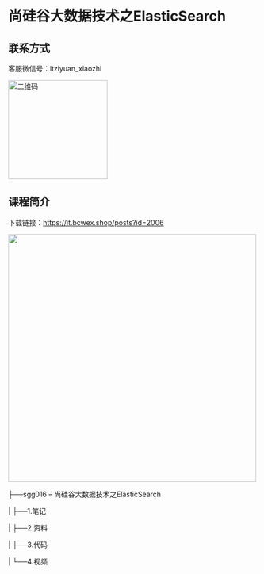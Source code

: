 # 尚硅谷大数据技术之ElasticSearch

## 联系方式

客服微信号：itziyuan_xiaozhi

<img src="https://ziyuanyun.oss-cn-guangzhou.aliyuncs.com/common/20240614073449/666b82192834a.jpg" width="200" height="200" alt="二维码">

## 课程简介

下载链接：https://it.bcwex.shop/posts?id=2006

<img src="https://ziyuanyun.oss-cn-guangzhou.aliyuncs.com/yun/20240515183625/66449029e1855.jpg" width="500" alt="">

  ├──sgg016 &#8211; 尚硅谷大数据技术之ElasticSearch

 | ├──1.笔记

 | ├──2.资料

 | ├──3.代码

 | └──4.视频

  